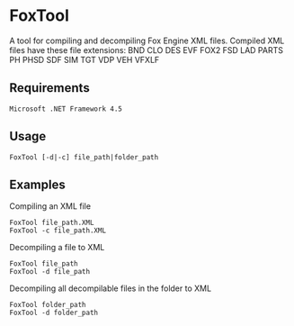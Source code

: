 FoxTool
========
A tool for compiling and decompiling Fox Engine XML files.
Compiled XML files have these file extensions:
BND CLO DES EVF FOX2 FSD LAD PARTS PH PHSD SDF SIM TGT VDP VEH VFXLF

Requirements
--------
```
Microsoft .NET Framework 4.5 
```

Usage
--------
```
FoxTool [-d|-c] file_path|folder_path
```

Examples
--------

Compiling an XML file
```
FoxTool file_path.XML
FoxTool -c file_path.XML
```

Decompiling a file to XML
```
FoxTool file_path
FoxTool -d file_path
```

Decompiling all decompilable files in the folder to XML
```
FoxTool folder_path
FoxTool -d folder_path
```
